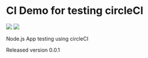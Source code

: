 # CI Demo for testing circleCI

<!-- Badge -->
<img src="https:/circleci.com/gh/lejohy/ci-demo.png?circle-token=fcceb40dc7d1b532f96dd80ecd05f4b511bfefd2">

<!-- Shield -->
<img src="https://circleci.com/gh/lejohy/ci-demo.svg?style=shield&circle-token=fcceb40dc7d1b532f96dd80ecd05f4b511bfefd2">

Node.js App testing using circleCI

Released version 0.0.1